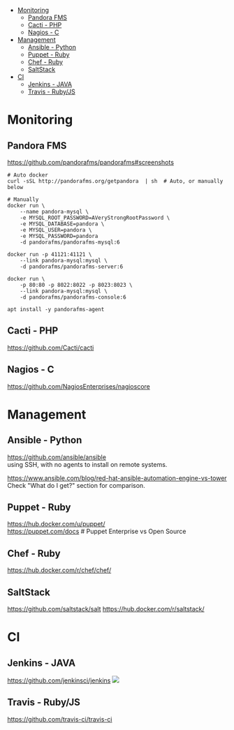 <!-- TOC -->

- [Monitoring](#monitoring)
    - [Pandora FMS](#pandora-fms)
    - [Cacti - PHP](#cacti---php)
    - [Nagios - C](#nagios---c)
- [Management](#management)
    - [Ansible - Python](#ansible---python)
    - [Puppet - Ruby](#puppet---ruby)
    - [Chef - Ruby](#chef---ruby)
    - [SaltStack](#saltstack)
- [CI](#ci)
    - [Jenkins - JAVA](#jenkins---java)
    - [Travis - Ruby/JS](#travis---rubyjs)

<!-- /TOC -->

# Monitoring
## Pandora FMS
https://github.com/pandorafms/pandorafms#screenshots

    # Auto docker
    curl -sSL http://pandorafms.org/getpandora  | sh  # Auto, or manually below

    # Manually
    docker run \
        --name pandora-mysql \
        -e MYSQL_ROOT_PASSWORD=AVeryStrongRootPassword \
        -e MYSQL_DATABASE=pandora \
        -e MYSQL_USER=pandora \
        -e MYSQL_PASSWORD=pandora
        -d pandorafms/pandorafms-mysql:6

    docker run -p 41121:41121 \
        --link pandora-mysql:mysql \
        -d pandorafms/pandorafms-server:6

    docker run \
        -p 80:80 -p 8022:8022 -p 8023:8023 \
        --link pandora-mysql:mysql \
        -d pandorafms/pandorafms-console:6

    apt install -y pandorafms-agent

## Cacti - PHP
https://github.com/Cacti/cacti

## Nagios - C
https://github.com/NagiosEnterprises/nagioscore

# Management
## Ansible - Python
https://github.com/ansible/ansible  
using SSH, with no agents to install on remote systems.

https://www.ansible.com/blog/red-hat-ansible-automation-engine-vs-tower  
Check "What do I get?" section for comparison.

## Puppet - Ruby
https://hub.docker.com/u/puppet/  
https://puppet.com/docs # Puppet Enterprise vs Open Source

## Chef - Ruby
https://hub.docker.com/r/chef/chef/

## SaltStack
https://github.com/saltstack/salt
https://hub.docker.com/r/saltstack/

# CI
## Jenkins - JAVA
https://github.com/jenkinsci/jenkins
![](https://jenkins.io/images/blueocean/blueocean-successful-pipeline.png)

## Travis - Ruby/JS
https://github.com/travis-ci/travis-ci